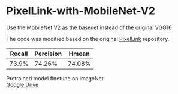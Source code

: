 # PixelLink-with-MobileNet-V2
Use the MobileNet V2 as the basenet instead of the original VGG16

The code was modified based on the original [PixelLink](https://github.com/ZJULearning/pixel_link) repository.

 Recall  | Percision  | Hmean
 ---- | ----- | ------  
 73.9%  | 74.26% | 74.08% 
 
 Pretrained model finetune on imageNet  
 [Google Drive](https://drive.google.com/open?id=1f_PKC8_8NPbxCDALngyuXiobyIh18LXq)

